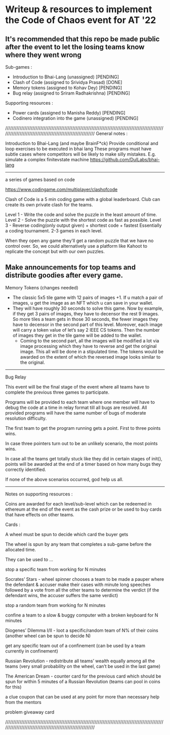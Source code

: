 # Writeup & resources to implement the Code of Chaos event for AT '22
## It's recommended that this repo be made public after the event to let the losing teams know where they went wrong

Sub-games :
- Introduction to Bhai-Lang (unassigned) [PENDING]
- Clash of Code (assigned to Srividya Prasad) [DONE]
- Memory tokens (assigned to Kohav Dey) [PENDING]
- Bug relay (assigned to Sriram Radhakrishna) [PENDING]

Supporting resources :
- Power cards (assigned to Manisha Reddy) [PENDING]
- Codinero integration into the game (unassigned) [PENDING]

///////////////////////////////////////////////////////////////////////////////////////////////////////////////////////////////////////////////////////////
General notes :

Introduction to Bhai-Lang  (and maybe BrainF*ck)
Provide conditional and loop exercises to be executed in bhai lang
These programs must have subtle cases where competitors will be likely to make silly mistakes. E.g. simulate a complex finitevstate machine 
https://github.com/DulLabs/bhai-lang

----------------------------------------------------------------------------------------------------------------------------------------------------------
a series of games based on code 

https://www.codingame.com/multiplayer/clashofcode

Clash of Code is a 5 min coding game with a global leaderboard. Club can create its own private clash for the teams.

Level 1 - Write the code and solve the puzzle in the least amount of time.
Level 2 - Solve the puzzle with the shortest code as fast as possible.
Level 3 - Reverse coding(only output given) + shortest code + fastest
Essentially a coding tournament. 2-3 games in each level.

When they open any game they'll get a random puzzle that we have no control over. So, we could alternatively use a platform like Kahoot to replicate the concept but with our own puzzles.

Make announcements for top teams and distribute goodies after every game.
----------------------------------------------------------------------------------------------------------------------------------------------------------

Memory Tokens (changes needed)

- The classic 5x5 tile game with 12 pairs of images +1. If u match a pair of images, u get the image as an NFT which u can save in your wallet.
- They will have roughly 30 seconds to solve this game. Now by example, if they get 3 pairs of images, they have to decensor the rest 9 images. So more tiles a team gets in those 30 seconds, the fewer images they have to decensor in the second part of this level. Moreover, each image will carry a token value of let’s say 2 IEEE CS tokens. Then the number of images they get in the tile game will be added to the wallet.
    -    Coming to the second part, all the images will be modified a lot via image processing which they have to reverse and get the original image. This all will be done in a stipulated time. The tokens would be awarded on the extent of which the reversed image looks similar to the original.

----------------------------------------------------------------------------------------------------------------------------------------------------------

Bug Relay
 
This event will be the final stage of the event where all teams have to complete the previous three games to participate.

Programs will be provided to each team where one member will have to debug the code at a time in relay format till all bugs are resolved. All provided programs will have the same number of bugs of moderate resolution difficulty.

The first team to get the program running gets a point. First to three points wins.

In case three pointers turn out to be an unlikely scenario, the most points wins.

In case all the teams get totally stuck like they did in certain stages of init(), points will be awarded at the end of a timer based on how many bugs they correctly identified.

If none of the above scenarios occurred, god help us all.

----------------------------------------------------------------------------------------------------------------------------------------------------------

Notes on supporting resources :

Coins are awarded for each level/sub-level which can be redeemed in ethereum at the end of the event as the cash prize or be used to buy cards that have effects on other teams.

Cards :

A wheel must be spun to decide which card the buyer gets

The wheel is spun by any team that completes a sub-game before the allocated time.

They can be used to ...

stop a specific team from working for N minutes

Socrates’ Stars - wheel spinner chooses a team to be made a pauper where the defendant & accuser make their cases with minute long speeches followed by a vote from all the other teams to determine the verdict (if the defendant wins, the accuser suffers the same verdict)

stop a random team from working for N minutes

confine a team to a slow & buggy computer with a broken keyboard for N minutes

Diogenes’ Dilemma I/II - loot a specific/random team of N% of their coins (another wheel can be spun to decide N)

get any specific team out of a confinement (can be used by a team currently in confinement)

Russian Revolution - redistribute all teams’ wealth equally among all the teams (very small probability on the wheel, can’t be used in the last game)

The American Dream - counter card for the previous card which should be spun for within 5 minutes of a Russian Revolution (teams can pool in coins for this)

a clue coupon that can be used at any point for more than necessary help from the mentors

problem giveaway card

///////////////////////////////////////////////////////////////////////////////////////////////////////////////////////////////////////////////////////////







